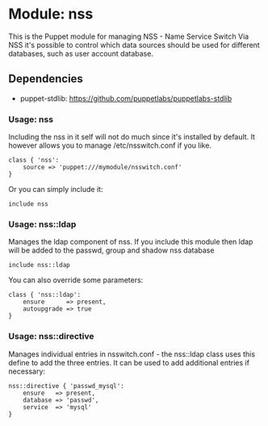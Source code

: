 # Module: nss

This is the Puppet module for managing NSS - Name Service Switch
Via NSS it's possible to control which data sources should be used
for different databases, such as user account database.

## Dependencies

* puppet-stdlib: https://github.com/puppetlabs/puppetlabs-stdlib

### Usage: nss

Including the nss in it self will not do much since it's installed
by default. It however allows you to manage /etc/nsswitch.conf if
you like.

	class { 'nss':
		source => 'puppet:///mymodule/nsswitch.conf'
	}

Or you can simply include it:

	include nss


### Usage: nss::ldap

Manages the ldap component of nss. If you include this module
then ldap will be added to the passwd, group and shadow nss
database

	include nss::ldap

You can also override some parameters:

	class { 'nss::ldap':
		ensure      => present,
		autoupgrade => true
	}

### Usage: nss::directive

Manages individual entries in nsswitch.conf - the nss::ldap class
uses this define to add the three entries. It can be used to add
additional entries if necessary:

	nss::directive { 'passwd_mysql':
		ensure   => present,
		database => 'passwd',
		service  => 'mysql'
	}

